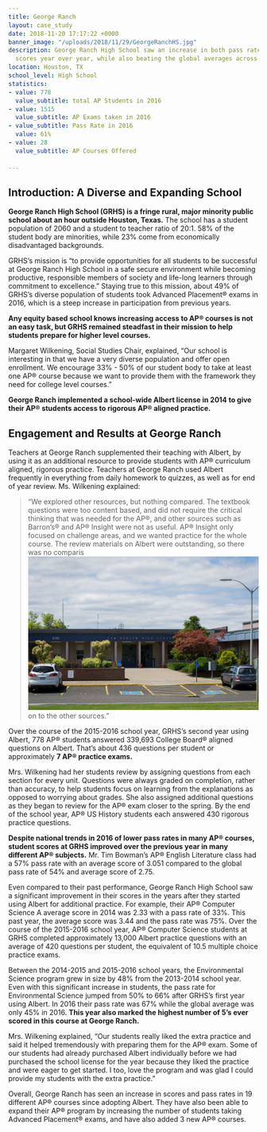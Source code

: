 ```yaml
---
title: George Ranch
layout: case_study
date: 2018-11-20 17:17:22 +0000
banner_image: "/uploads/2018/11/29/GeorgeRanchHS.jpg"
description: George Ranch High School saw an increase in both pass rates and average
  scores year over year, while also beating the global averages across the board.
location: Houston, TX
school_level: High School
statistics:
- value: 778
  value_subtitle: total AP Students in 2016
- value: 1515
  value_subtitle: AP Exams taken in 2016
- value_subtitle: Pass Rate in 2016
  value: 61%
- value: 28
  value_subtitle: AP Courses Offered

---
```

## Introduction: A Diverse and Expanding School

**George Ranch High School (GRHS) is a fringe rural, major minority public school about an hour outside Houston, Texas.** The school has a student population of 2060 and a student to teacher ratio of 20:1. 58% of the student body are minorities, while 23% come from economically disadvantaged backgrounds.

GRHS’s mission is “to provide opportunities for all students to be successful at George Ranch High School in a safe secure environment while becoming productive, responsible members of society and life-long learners through commitment to excellence.” Staying true to this mission, about 49% of GRHS’s diverse population of students took Advanced Placement® exams in 2016, which is a steep increase in participation from previous years. 

**Any equity based school knows increasing access to AP® courses is not an easy task, but GRHS remained steadfast in their mission to help students prepare for higher level courses.**

Margaret Wilkening, Social Studies Chair, explained, “Our school is interesting in that we have a very diverse population and offer open enrollment. We encourage 33% - 50% of our student body to take at least one AP® course because we want to provide them with the framework they need for college level courses.” 

**George Ranch implemented a school-wide Albert license in 2014 to give their AP® students access to rigorous AP® aligned practice.** 

## Engagement and Results at George Ranch

Teachers at George Ranch supplemented their teaching with Albert, by using it as an additional resource to provide students with AP® curriculum aligned, rigorous practice. Teachers at George Ranch used Albert frequently in everything from daily homework to quizzes, as well as for end of year review. Ms. Wilkening explained:

> “We explored other resources, but nothing compared. The textbook questions were too content based, and did not require the critical thinking that was needed for the AP®, and other sources such as Barron’s® and AP® Insight were not as useful. AP® Insight only focused on challenge areas, and we wanted practice for the whole course. The review materials on Albert were outstanding, so there was no comparis![](/uploads/2018/11/29/SamBarlowHs.jpg)on to the other sources.”

Over the course of the 2015-2016 school year, GRHS’s second year using Albert, 778 AP® students answered 339,693 College Board® aligned questions on Albert. That’s about 436 questions per student or approximately **7 AP® practice exams.** 

Mrs. Wilkening had her students review by assigning questions from each section for every unit. Questions were always graded on completion, rather than accuracy, to help students focus on learning from the explanations as opposed to worrying about grades. She also assigned additional questions as they began to review for the AP® exam closer to the spring. By the end of the school year, AP® US History students each answered 430 rigorous practice questions. 

**Despite national trends in 2016 of lower pass rates in many AP® courses, student scores at GRHS improved over the previous year in many different AP® subjects.** Mr. Tim Bowman’s AP® English Literature class had a 57% pass rate with an average score of 3.051 compared to the global pass rate of 54% and average score of 2.75.

Even compared to their past performance, George Ranch High School saw a significant improvement in their scores in the years after they started using Albert for additional practice. For example, their AP® Computer Science A average score in 2014 was 2.33 with a pass rate of 33%. This past year, the average score was 3.44 and the pass rate was 75%. Over the course of the 2015-2016 school year, AP® Computer Science students at GRHS completed approximately 13,000 Albert practice questions with an average of 420 questions per student, the equivalent of 10.5 multiple choice practice exams. 

Between the 2014-2015 and 2015-2016 school years, the Environmental Science program grew in size by 48% from the 2013-2014 school year. Even with this significant increase in students, the pass rate for Environmental Science jumped from 50% to 66% after GRHS’s first year using Albert. In 2016 their pass rate was 67% while the global average was only 45% in 2016. **This year also marked the highest number of 5’s ever scored in this course at George Ranch.** 

Mrs. Wilkening explained, “Our students really liked the extra practice and said it helped tremendously with preparing them for the AP® exam. Some of our students had already purchased Albert individually before we had purchased the school license for the year because they liked the practice and were eager to get started. I too, love the program and was glad I could provide my students with the extra practice.”

Overall, George Ranch has seen an increase in scores and pass rates in 19 different AP® courses since adopting Albert. They have also been able to expand their AP® program by increasing the number of students taking Advanced Placement® exams, and have also added 3 new AP® courses. 